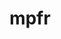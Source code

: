 ---
title: "mpfr"
layout: cache
categories: [package, develop-2024-06-09]
meta: {"versions": ["4.2.1"], "compilers": ["gcc@=10.2.1", "gcc@=11.4.0", "gcc@=12.3.0", "gcc@=7.3.1", "gcc@=7.5.0", "gcc@=9.4.0", "oneapi@=2024.0.0"], "oss": ["amzn2", "centos7", "ubuntu18.04", "ubuntu20.04", "ubuntu22.04"], "platforms": ["linux"], "targets": ["aarch64", "neoverse_n1", "neoverse_v1", "neoverse_v2", "ppc64le", "x86_64_v3", "x86_64_v4"], "stacks": ["aws-isc", "aws-isc-aarch64", "aws-pcluster-neoverse_v1", "aws-pcluster-x86_64_v4", "developer-tools", "developer-tools-manylinux2014", "e4s", "e4s-neoverse-v2", "e4s-neoverse_v1", "e4s-oneapi", "e4s-power", "radiuss", "root", "tutorial"], "num_specs": 16, "num_specs_by_stack": {"root": 16, "developer-tools-manylinux2014": 1, "aws-pcluster-neoverse_v1": 2, "e4s-oneapi": 1, "e4s-power": 1, "tutorial": 1, "radiuss": 1, "e4s": 1, "aws-isc": 1, "e4s-neoverse_v1": 1, "aws-isc-aarch64": 2, "e4s-neoverse-v2": 1, "developer-tools": 1, "aws-pcluster-x86_64_v4": 2}}
spec_details: [{"hash": "cfu6h3uw6v6575njscjlycobywemot3w", "compiler": "gcc@=10.2.1", "versions": ["4.2.1"], "os": "centos7", "platform": "linux", "target": "x86_64_v3", "variants": ["build_system=autotools", "libs=shared,static"], "stacks": ["root", "developer-tools-manylinux2014"], "size": "-", "tarball": "https://binaries.spack.io/releases/develop-2024-06-09/build_cache/linux-centos7-x86_64_v3/gcc-10.2.1/mpfr-4.2.1/linux-centos7-x86_64_v3-gcc-10.2.1-mpfr-4.2.1-cfu6h3uw6v6575njscjlycobywemot3w.spack"}, {"hash": "hnkdvfkxjd4pgrywpgid5ukax7wwakkz", "compiler": "gcc@=12.3.0", "versions": ["4.2.1"], "os": "amzn2", "platform": "linux", "target": "neoverse_n1", "variants": ["build_system=autotools", "libs=shared,static"], "stacks": ["aws-pcluster-neoverse_v1", "root"], "size": "-", "tarball": "https://binaries.spack.io/releases/develop-2024-06-09/build_cache/linux-amzn2-neoverse_n1/gcc-12.3.0/mpfr-4.2.1/linux-amzn2-neoverse_n1-gcc-12.3.0-mpfr-4.2.1-hnkdvfkxjd4pgrywpgid5ukax7wwakkz.spack"}, {"hash": "vt3qn7pv2up4w3txpdvv2umcwbrkj45u", "compiler": "oneapi@=2024.0.0", "versions": ["4.2.1"], "os": "ubuntu22.04", "platform": "linux", "target": "x86_64_v3", "variants": ["build_system=autotools", "libs=shared,static"], "stacks": ["root", "e4s-oneapi"], "size": "-", "tarball": "https://binaries.spack.io/releases/develop-2024-06-09/build_cache/linux-ubuntu22.04-x86_64_v3/oneapi-2024.0.0/mpfr-4.2.1/linux-ubuntu22.04-x86_64_v3-oneapi-2024.0.0-mpfr-4.2.1-vt3qn7pv2up4w3txpdvv2umcwbrkj45u.spack"}, {"hash": "36chfwfu6eearzhchyr65qmqdkwsbjnr", "compiler": "gcc@=9.4.0", "versions": ["4.2.1"], "os": "ubuntu20.04", "platform": "linux", "target": "ppc64le", "variants": ["build_system=autotools", "libs=shared,static"], "stacks": ["root", "e4s-power"], "size": "-", "tarball": "https://binaries.spack.io/releases/develop-2024-06-09/build_cache/linux-ubuntu20.04-ppc64le/gcc-9.4.0/mpfr-4.2.1/linux-ubuntu20.04-ppc64le-gcc-9.4.0-mpfr-4.2.1-36chfwfu6eearzhchyr65qmqdkwsbjnr.spack"}, {"hash": "4zybwwbtts3bwxz3hwib3w45sirxpqpr", "compiler": "gcc@=11.4.0", "versions": ["4.2.1"], "os": "ubuntu22.04", "platform": "linux", "target": "x86_64_v3", "variants": ["build_system=autotools", "libs=shared,static"], "stacks": ["root", "tutorial"], "size": "-", "tarball": "https://binaries.spack.io/releases/develop-2024-06-09/build_cache/linux-ubuntu22.04-x86_64_v3/gcc-11.4.0/mpfr-4.2.1/linux-ubuntu22.04-x86_64_v3-gcc-11.4.0-mpfr-4.2.1-4zybwwbtts3bwxz3hwib3w45sirxpqpr.spack"}, {"hash": "ec6bidqcmqxv547dwowrzu56hklio24d", "compiler": "gcc@=7.5.0", "versions": ["4.2.1"], "os": "ubuntu18.04", "platform": "linux", "target": "x86_64_v3", "variants": ["build_system=autotools", "libs=shared,static"], "stacks": ["root", "radiuss"], "size": "-", "tarball": "https://binaries.spack.io/releases/develop-2024-06-09/build_cache/linux-ubuntu18.04-x86_64_v3/gcc-7.5.0/mpfr-4.2.1/linux-ubuntu18.04-x86_64_v3-gcc-7.5.0-mpfr-4.2.1-ec6bidqcmqxv547dwowrzu56hklio24d.spack"}, {"hash": "3iw7vilbgcr5iapdxfadsdp72sugopvz", "compiler": "gcc@=11.4.0", "versions": ["4.2.1"], "os": "ubuntu22.04", "platform": "linux", "target": "x86_64_v3", "variants": ["build_system=autotools", "libs=shared,static"], "stacks": ["root", "e4s"], "size": "-", "tarball": "https://binaries.spack.io/releases/develop-2024-06-09/build_cache/linux-ubuntu22.04-x86_64_v3/gcc-11.4.0/mpfr-4.2.1/linux-ubuntu22.04-x86_64_v3-gcc-11.4.0-mpfr-4.2.1-3iw7vilbgcr5iapdxfadsdp72sugopvz.spack"}, {"hash": "sx4e3fihnukraahr3flwz3cittiht6sa", "compiler": "gcc@=7.3.1", "versions": ["4.2.1"], "os": "amzn2", "platform": "linux", "target": "x86_64_v3", "variants": ["build_system=autotools", "libs=shared,static"], "stacks": ["root", "aws-isc"], "size": "-", "tarball": "https://binaries.spack.io/releases/develop-2024-06-09/build_cache/linux-amzn2-x86_64_v3/gcc-7.3.1/mpfr-4.2.1/linux-amzn2-x86_64_v3-gcc-7.3.1-mpfr-4.2.1-sx4e3fihnukraahr3flwz3cittiht6sa.spack"}, {"hash": "qoh63jf32mhertd5fk7ige3nzfq35jk7", "compiler": "gcc@=11.4.0", "versions": ["4.2.1"], "os": "ubuntu22.04", "platform": "linux", "target": "neoverse_v1", "variants": ["build_system=autotools", "libs=shared,static"], "stacks": ["e4s-neoverse_v1", "root"], "size": "-", "tarball": "https://binaries.spack.io/releases/develop-2024-06-09/build_cache/linux-ubuntu22.04-neoverse_v1/gcc-11.4.0/mpfr-4.2.1/linux-ubuntu22.04-neoverse_v1-gcc-11.4.0-mpfr-4.2.1-qoh63jf32mhertd5fk7ige3nzfq35jk7.spack"}, {"hash": "24yzeejr6tiio6xyxirxvpy4k4ietu7k", "compiler": "gcc@=7.3.1", "versions": ["4.2.1"], "os": "amzn2", "platform": "linux", "target": "aarch64", "variants": ["build_system=autotools", "libs=shared,static"], "stacks": ["aws-isc-aarch64", "root"], "size": "-", "tarball": "https://binaries.spack.io/releases/develop-2024-06-09/build_cache/linux-amzn2-aarch64/gcc-7.3.1/mpfr-4.2.1/linux-amzn2-aarch64-gcc-7.3.1-mpfr-4.2.1-24yzeejr6tiio6xyxirxvpy4k4ietu7k.spack"}, {"hash": "jm5mw52lm3kgauvibf4jbynpv76nzzi2", "compiler": "gcc@=11.4.0", "versions": ["4.2.1"], "os": "ubuntu22.04", "platform": "linux", "target": "neoverse_v2", "variants": ["build_system=autotools", "libs=shared,static"], "stacks": ["e4s-neoverse-v2", "root"], "size": "-", "tarball": "https://binaries.spack.io/releases/develop-2024-06-09/build_cache/linux-ubuntu22.04-neoverse_v2/gcc-11.4.0/mpfr-4.2.1/linux-ubuntu22.04-neoverse_v2-gcc-11.4.0-mpfr-4.2.1-jm5mw52lm3kgauvibf4jbynpv76nzzi2.spack"}, {"hash": "zdfs5zwdzi5bvprileza463ho5hxut3t", "compiler": "gcc@=7.3.1", "versions": ["4.2.1"], "os": "amzn2", "platform": "linux", "target": "neoverse_n1", "variants": ["build_system=autotools", "libs=shared,static"], "stacks": ["aws-isc-aarch64", "root"], "size": "-", "tarball": "https://binaries.spack.io/releases/develop-2024-06-09/build_cache/linux-amzn2-neoverse_n1/gcc-7.3.1/mpfr-4.2.1/linux-amzn2-neoverse_n1-gcc-7.3.1-mpfr-4.2.1-zdfs5zwdzi5bvprileza463ho5hxut3t.spack"}, {"hash": "4bp5rmpsucq2anpbeca54epg6kuxjcji", "compiler": "gcc@=7.5.0", "versions": ["4.2.1"], "os": "ubuntu18.04", "platform": "linux", "target": "x86_64_v3", "variants": ["build_system=autotools", "libs=shared,static"], "stacks": ["developer-tools", "root"], "size": "-", "tarball": "https://binaries.spack.io/releases/develop-2024-06-09/build_cache/linux-ubuntu18.04-x86_64_v3/gcc-7.5.0/mpfr-4.2.1/linux-ubuntu18.04-x86_64_v3-gcc-7.5.0-mpfr-4.2.1-4bp5rmpsucq2anpbeca54epg6kuxjcji.spack"}, {"hash": "7emo6l5x647fdhy7c7xoyxnenlontizm", "compiler": "gcc@=12.3.0", "versions": ["4.2.1"], "os": "amzn2", "platform": "linux", "target": "neoverse_v1", "variants": ["build_system=autotools", "libs=shared,static"], "stacks": ["aws-pcluster-neoverse_v1", "root"], "size": "-", "tarball": "https://binaries.spack.io/releases/develop-2024-06-09/build_cache/linux-amzn2-neoverse_v1/gcc-12.3.0/mpfr-4.2.1/linux-amzn2-neoverse_v1-gcc-12.3.0-mpfr-4.2.1-7emo6l5x647fdhy7c7xoyxnenlontizm.spack"}, {"hash": "nnj6af3nrxnn7anc4menieve6htnbus3", "compiler": "gcc@=12.3.0", "versions": ["4.2.1"], "os": "amzn2", "platform": "linux", "target": "x86_64_v4", "variants": ["build_system=autotools", "libs=shared,static"], "stacks": ["root", "aws-pcluster-x86_64_v4"], "size": "-", "tarball": "https://binaries.spack.io/releases/develop-2024-06-09/build_cache/linux-amzn2-x86_64_v4/gcc-12.3.0/mpfr-4.2.1/linux-amzn2-x86_64_v4-gcc-12.3.0-mpfr-4.2.1-nnj6af3nrxnn7anc4menieve6htnbus3.spack"}, {"hash": "kctjhrits4d62oj3zpno2ogeeeoyraqs", "compiler": "gcc@=12.3.0", "versions": ["4.2.1"], "os": "amzn2", "platform": "linux", "target": "x86_64_v3", "variants": ["build_system=autotools", "libs=shared,static"], "stacks": ["root", "aws-pcluster-x86_64_v4"], "size": "-", "tarball": "https://binaries.spack.io/releases/develop-2024-06-09/build_cache/linux-amzn2-x86_64_v3/gcc-12.3.0/mpfr-4.2.1/linux-amzn2-x86_64_v3-gcc-12.3.0-mpfr-4.2.1-kctjhrits4d62oj3zpno2ogeeeoyraqs.spack"}]
---